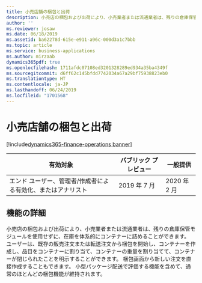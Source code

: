```yaml
---
title: 小売店舗の梱包と出荷
description: 小売店の梱包および出荷により、小売業者または流通業者は、残りの倉庫保管モジュールを使用せずに、在庫を体系的にコンテナーに詰めることができます。
author: ''
ms.reviewer: josaw
ms.date: 06/18/2019
ms.assetid: ba62278d-615e-e911-a96c-000d3a1c7bbb
ms.topic: article
ms.service: business-applications
ms.author: mirzaab
dynamics365pdf: true
ms.openlocfilehash: 1711afdc07108ed3201328289ed934a35ba4349f
ms.sourcegitcommit: d6ff62c145bfdd7742034a67a29bf75938823eb0
ms.translationtype: HT
ms.contentlocale: ja-JP
ms.lasthandoff: 06/24/2019
ms.locfileid: "1701568"
---
```

# <a name="retail-store-pack-and-ship"></a>小売店舗の梱包と出荷
[!include[dynamics365-finance-operations banner](../includes/dynamics365-finance-operations.md)]

| 有効対象    |  パブリック プレビュー | 一般提供 | 
| ---------- | ---------- |---------- |
|エンド ユーザー、管理者/作成者による有効化、またはアナリスト|2019 年 7 月| 2020 年 2 月|






## <a name="feature-details"></a>機能の詳細
<!--feature detail start -->
小売店の梱包および出荷により、小売業者または流通業者は、残りの倉庫保管モジュールを使用せずに、在庫を体系的にコンテナーに詰めることができます。 ユーザーは、既存の販売注文または転送注文から梱包を開始し、コンテナーを作成し、品目をコンテナーに割り当て、コンテナーの重量を割り当てて、コンテナーが閉じられたことを明示することができます。 梱包画面から新しい注文を直接作成することもできます。 小型パッケージ配送で評価する機能を含めて、通常のほとんどの梱包機能が維持されます。
<!--feature detail end -->











